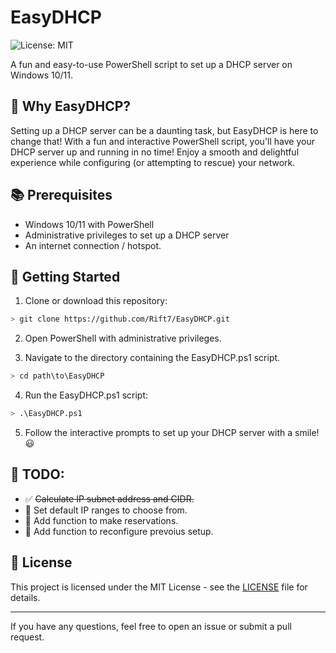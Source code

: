 # EasyDHCP

![License: MIT](https://img.shields.io/badge/License-MIT-blue.svg)

A fun and easy-to-use PowerShell script to set up a DHCP server on Windows 10/11.

## 🎉 Why EasyDHCP?

Setting up a DHCP server can be a daunting task, but EasyDHCP is here to change that! With a fun and interactive PowerShell script, you'll have your DHCP server up and running in no time! Enjoy a smooth and delightful experience while configuring (or attempting to rescue) your network.

## 📚 Prerequisites

- Windows 10/11 with PowerShell
- Administrative privileges to set up a DHCP server
- An internet connection / hotspot.

## 🚀 Getting Started

1. Clone or download this repository:

```bash
> git clone https://github.com/Rift7/EasyDHCP.git
```

2. Open PowerShell with administrative privileges.

3. Navigate to the directory containing the EasyDHCP.ps1 script.

```bash
> cd path\to\EasyDHCP
```

4. Run the EasyDHCP.ps1 script:

```bash
> .\EasyDHCP.ps1
```
5. Follow the interactive prompts to set up your DHCP server with a smile! 😃

## 📅 TODO:


- ✅ ~~Calculate IP subnet address and CIDR.~~
- 🔳 Set default IP ranges to choose from.
- 🔳 Add function to make reservations.
- 🔳 Add function to reconfigure prevoius setup.

## 📝 License

This project is licensed under the MIT License - see the [LICENSE](https://github.com/Rift7/EasyDHCP/blob/main/LICENSE) file for details.
____
If you have any questions, feel free to open an issue or submit a pull request.
